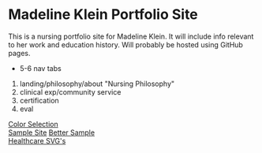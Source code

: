 # Madeline Klein Portfolio Site

This is a nursing portfolio site for Madeline Klein. It will include info relevant to her work and education history. Will probably be hosted using GitHub pages.

* 5-6 nav tabs

1. landing/philosophy/about "Nursing Philosophy"
2. clinical exp/community service
3. certification
4. eval

[Color Selection](http://www.design-seeds.com/spring/easter-tones/)  
[Sample Site](http://awattsnp.weebly.com/)
[Better Sample](http://reneelatoures.myefolio.com/introduction)  
[Healthcare SVG's](http://www.flaticon.com/free-icons/medical_224g)
